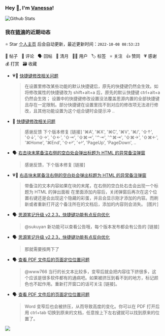 ### Hey 👋, I'm [Vanessa](http://vanessa.b3log.org/)!

![Github Stats](https://github-readme-stats.vercel.app/api?username=Vanessa219&show_icons=true)

<!--events start -->

### 我在[链滴](https://ld246.com)的近期动态

⭐️ Star [个人主页](https://github.com/Vanessa219/Vanessa219) 后会自动更新，最近更新时间：`2022-10-08 08:53:23`

📝 帖子 &nbsp; 💬 评论 &nbsp; 🗣 回帖 &nbsp; 🌙 清月 &nbsp; 👨‍💻 用户 &nbsp; 🏷️ 标签 &nbsp; ⭐️ 关注 &nbsp; 👍 赞同 &nbsp; 💗 感谢 &nbsp; 💰 打赏 &nbsp; 🗃 收藏

* 💗📝 [快捷键修改相关问题](https://ld246.com/article/1665154606079)

  > 在设置里修改某些功能的默认快捷键后，原先的快捷键仍然会生效。如将修改属性的快捷键改为 shift+alt+a 后，原先的默认快捷键 ctrl+alt+a 仍然会生效； 设置中的快捷键修改设置没法覆盖思源内置的全部快捷键且存在一定限制。部分快捷键在设置里找不到对应的修改项无法进行修改，且其他功能设置为这个组合键时会提示冲 ..
* 💬 [快捷键修改相关问题](https://ld246.com/article/1665154606079/comment/1665156665587#comments)

  > 感谢反馈 下个版本修复 [链接] '⌘A', '⌘X', '⌘C', '⌘V', '⌘/', '⇧↑', '⇧↓', '⇧→', '⇧←', '⇧⇥', '⇧⌘⇥', '⌃⇥', '⌃⌘⇥', '⇧⌘→', '⇧⌘←', '⌘Home', '⌘End', '⇧↩', '↩', 'PageUp', 'PageDown', ..
* 🗣 [右击块末尾备注右侧的空白处会弹出标题为 HTML 的异常备注弹窗](https://ld246.com/article/1665141518103/comment/1665153232804#comments)

  > 感谢反馈，下个版本修复 [链接]
* 💗📝 [右击块末尾备注右侧的空白处会弹出标题为 HTML 的异常备注弹窗](https://ld246.com/article/1665141518103)

  > 带备注的文本内容如果在块的末尾，在右侧的空白处右击会出现一个标题为 HTML 的弹出面板 在里面添加内容后，关闭弹窗后再次在这个位置右键还是会出现这个隐藏的彩蛋，并且会显示刚才添加的内容。而刷新或者重新打开这个备注所在的文档后，添加的内容则会消失。 [图片]
* 🗣 [思源笔记升级 v2.2.3，快捷键功能有点反向优化](https://ld246.com/article/1664583794906/comment/1665024973087#comments)

  > @sukuyan 新功能可以查看公告哦，每个版本发布都会有公告的 [链接]
* 🗣 [思源笔记升级 v2.2.3，快捷键功能有点反向优化](https://ld246.com/article/1664583794906/comment/1665024973087#comments)

  > 那就需要按两下了
* 🗣 [查看 PDF 文件后的页面定位位置问题](https://ld246.com/article/1664431463423/comment/1664583397565#comments)

  > @www766 当行的长文本比较多，变窄后就会把内容往下挤很多，这个应该是很多软件都有的通病吧。如果被挤压到看不到的地方，标记颜色也不起作用。重新打开窗口的话可关注 [链接]。
* 🗣 [查看 PDF 文件后的页面定位位置问题](https://ld246.com/article/1664431463423/comment/1664583397565#comments)

  > Word 变窄后也会被挤压，从而导致高度的变化。你可以在 PDF 打开后用 ctrl+tab 切换到原来的文档，任意按上下左右键就可以找到原来的位置了。


<!--events end -->

<a title="Hits" target="_blank" href="https://github.com/Vanessa219/Vanessa219"><img src="https://hits.b3log.org/Vanessa219/Vanessa219.svg"></a>
